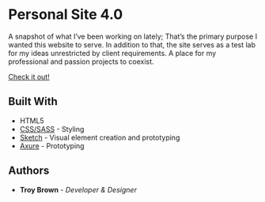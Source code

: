 # Personal Site 4.0
A snapshot of what I’ve been working on lately; That’s the primary purpose I wanted this website to serve. In addition to that, the site serves as a test lab for my ideas unrestricted by client requirements. A place for my professional and passion projects to coexist.

 [Check it out!](https://troybrown.me/)
## Built With

* HTML5
* [CSS/SASS](https://https://sass-lang.com/) - Styling
* [Sketch](https://www.sketchapp.com/) - Visual element creation and prototyping
* [Axure](https://www.axure.com/) - Prototyping


## Authors

* **Troy Brown** - *Developer & Designer* 
